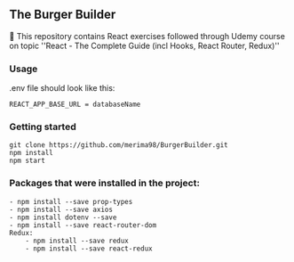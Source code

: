 ## The Burger Builder

📝 This repository contains React exercises followed through Udemy course on topic ''React - The Complete Guide (incl Hooks, React Router, Redux)''


### Usage

.env file should look like this:

	REACT_APP_BASE_URL = databaseName

### Getting started

	git clone https://github.com/merima98/BurgerBuilder.git
	npm install
	npm start

### Packages that were installed in the project:

	- npm install --save prop-types
	- npm install --save axios
	- npm install dotenv --save
	- npm install --save react-router-dom
	Redux:
		- npm install --save redux
		- npm install --save react-redux
	
	